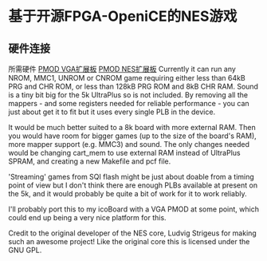 # 基于开源FPGA-OpeniCE的NES游戏

## 硬件连接
所需硬件
[PMOD VGA扩展板](https://github.com/OpenFPGA-ICE/OpenICE/tree/master/Hardware/PMOD_SubCard/VGA)
[PMOD NES扩展板]()
Currently it can run any NROM, MMC1, UNROM or CNROM game requiring 
either less than 64kB PRG and CHR ROM, or less than 128kB PRG ROM and 
8kB CHR RAM. Sound is a tiny bit big for the 5k UltraPlus so is not 
included. By removing all the mappers - and some registers needed for 
reliable performance - you can  just about get it to fit  but it uses 
every single PLB in the device.

It would be much better suited to a 8k board with more external RAM. 
Then you would have room for bigger games (up to the size of the board's 
RAM), more mapper support (e.g. MMC3) and sound. The only changes needed 
would be changing cart_mem to use external RAM instead of UltraPlus 
SPRAM, and creating a new Makefile and pcf file.

'Streaming' games from SQI flash might be just about doable from a 
timing point of view but I don't think there are enough PLBs available 
at present on the 5k, and it would probably be quite a bit of work for 
it to work reliably.

I'll probably port this to my icoBoard with a VGA PMOD at some point, 
which could end up being a very nice platform for this.

Credit to the original developer of the NES core, Ludvig Strigeus for 
making such an awesome project! Like the original core this is licensed 
under the GNU GPL.
